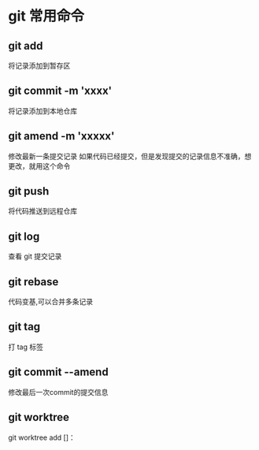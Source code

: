 # git 常用命令

## git add

将记录添加到暂存区

## git commit -m 'xxxx'

将记录添加到本地仓库

## git amend -m 'xxxxx'

修改最新一条提交记录
如果代码已经提交，但是发现提交的记录信息不准确，想更改，就用这个命令

## git push

将代码推送到远程仓库

## git log

查看 git 提交记录
## git rebase

代码变基,可以合并多条记录

## git tag

打 tag 标签

## git commit --amend

修改最后一次commit的提交信息

##  git worktree

git worktree add <path> [<branch>]：
